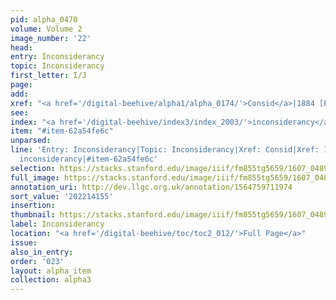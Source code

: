 ```yaml
---
pid: alpha_0470
volume: Volume 2
image_number: '22'
head:
entry: Inconsiderancy
topic: Inconsiderancy
first_letter: I/J
page:
add:
xref: "<a href='/digital-beehive/alpha1/alpha_0174/'>Consid</a>|1884 [PAGE_MISSING]"
see:
index: "<a href='/digital-beehive/index3/index_2003/'>inconsiderancy</a>"
item: "#item-62a54fe6c"
unparsed:
line: 'Entry: Inconsiderancy|Topic: Inconsiderancy|Xref: Consid|Xref: 1884 [PAGE_MISSING]|Index:
  inconsiderancy|#item-62a54fe6c'
selection: https://stacks.stanford.edu/image/iiif/fm855tg5659/1607_0489/816,4155,2909,517/full/0/default.jpg
full_image: https://stacks.stanford.edu/image/iiif/fm855tg5659/1607_0489/full/full/0/default.jpg
annotation_uri: http://dev.llgc.org.uk/annotation/1564759711974
sort_value: '202214155'
insertion:
thumbnail: https://stacks.stanford.edu/image/iiif/fm855tg5659/1607_0489/816,4155,600,180/250,/0/default.jpg
label: Inconsiderancy
location: "<a href='/digital-beehive/toc/toc2_012/'>Full Page</a>"
issue:
also_in_entry:
order: '023'
layout: alpha_item
collection: alpha3
---
```


